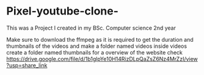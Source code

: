 # Pixel-youtube-clone-
This was a Project I created in my BSc. Computer science 2nd year

Make sure to download the ffmpeg as it is required to get the duration and thumbnails of the videos
and make a folder named videos
inside videos create a folder named thumbnails
for a overview of the website check https://drive.google.com/file/d/1b1glpYe10H14RizDLpQaZsZ6Nz4MrZzI/view?usp=share_link
